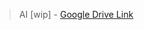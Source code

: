 
> AI [wip] - [Google Drive Link](https://drive.google.com/open?id=1Dz46a8kVoePlF_Ir-zw1_x6AUnEHnFoi)

